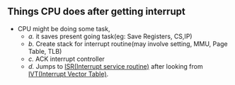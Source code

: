 ## Things CPU does after getting interrupt
- CPU might be doing some task,
  - *a.* it saves present going task(eg: Save Registers, CS,IP)
  - *b.* Create stack for interrupt routine(may involve setting, MMU, Page Table, TLB)
  - *c.* ACK interrupt controller
  - *d.* Jumps to [ISR(Interrupt service routine)](ISR_Interrupt_Service_Routine.md) after looking from [IVT(Interrupt Vector Table)](IVT_Interrupt_Vector_Table.md).
